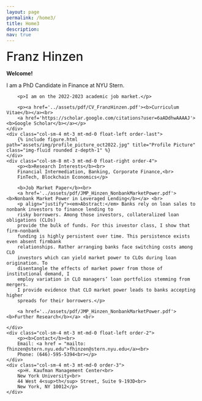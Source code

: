 ```yaml
---
layout: page
permalink: /home3/
title: Home3
description: 
nav: true
---
```

<div class="row justify-content-sm-center align-items-start d-block mt-0 mb-3 gx-6">
    <div class="col-sm-4 mt-0 mt-md-0 float-left order-0" style="font-size:2.0rem; padding-top:0; margin-top:0; margin-bottom:0.5em; border:0; font-weight:500">
        Franz Hinzen
    </div>
    <div class="col-sm-8 mt-0 mt-md-0 float-right order-1">
        <p style="margin-top:0.5rem"><b>Welcome!</b></p>
        <p>I am a PhD Candidate in Finance at NYU Stern.</p>

        <p>I am on the 2022-2023 academic job market.</p>

        <p><a href='../assets/pdf/CV_FranzHinzen.pdf'><b>Curriculum Vitae</b></a><br>
        <a href='https://scholar.google.com/citations?user=6aADdhwAAAAJ'><b>Google Scholar</b></a></p>
    </div>
    <div class="col-sm-4 mt-3 mt-md-0 float-left order-last">
        {% include figure.html path="assets/img/profile_picture_oct2022.jpg" title="Profile Picture" class="img-fluid rounded z-depth-1" %}
    </div> 
    <div class="col-sm-8 mt-3 mt-md-0 float-right order-4">
        <p><b>Research Interests</b><br>
        Financial Intermediation, Banking, Corporate Finance,<br>
        FinTech, Blockchain Economics</p>

        <b>Job Market Paper</b><br>
        <a href='../assets/pdf/JMP_Hinzen_NonbankMarketPower.pdf'><b>Nonbank Market Power in Leveraged Lending</b></a> <br>
        <p align="justify"><em>Abstract:</em> Banks rely on loan sales to nonbank investors to finance lending to
        risky borrowers. Among those investors, collateralized loan obligations (CLOs)
        provide the bulk of funds. For this investor class, I show that firm-nonbank
        funding is highly persistent over time. This persistence exists even absent firmbank
        relationships. Rather arranging banks face switching costs among CLO
        investors which can yield market power to CLOs during loan origination. To
        disentangle the effects of market power from those of institutional demand, I
        employ variation in CLO managers’ loan portfolios stemming from mergers.
        I provide evidence that CLO market power leads to banks accepting higher
        spreads for their borrowers.</p>

        <a href='../assets/pdf/JMP_Hinzen_NonbankMarketPower.pdf'><b>Further Research</b></a> <br>

    </div>
    <div class="col-sm-4 mt-3 mt-md-0 float-left order-2">
        <p><b>Contact</b><br>
        Email: <a href = "mailto: fhinzen@stern.nyu.edu">fhinzen@stern.nyu.edu</a><br>
        Phone: (646)-595-5394<br></p>
    </div>
    <div class="col-sm-4 mt-3 mt-md-0 order-3">
        <p>H. Kaufman Management Center<br>
        New York University<br>
        44 West 4<sup>th</sup> Street, Suite 9-193D<br>
        New York, NY 10012</p>
    </div>
</div>

